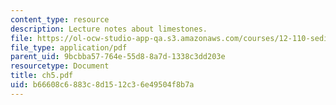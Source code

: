 ```yaml
---
content_type: resource
description: Lecture notes about limestones.
file: https://ol-ocw-studio-app-qa.s3.amazonaws.com/courses/12-110-sedimentary-geology-spring-2007/b66608c6883c8d1512c36e49504f8b7a_ch5.pdf
file_type: application/pdf
parent_uid: 9bcbba57-764e-55d8-8a7d-1338c3dd203e
resourcetype: Document
title: ch5.pdf
uid: b66608c6-883c-8d15-12c3-6e49504f8b7a
---
```

